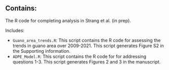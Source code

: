 ## Contains:
The R code for completing analysis in Strang et al. (in prep).

Includes:
- `Guano_area_trends.R`: This script contains the R code for assessing the trends in guano area over 2009-2021. This script generates Figure S2 in the Supporting information.
- `ADPE_Model.R`: This script contains the R code for for addressing questions 1-3. This script generates Figures 2 and 3 in the manuscript.
